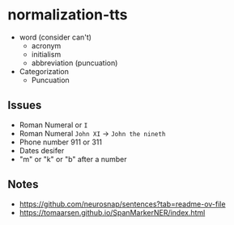 # normalization-tts
- word (consider can't)
    - acronym
    - initialism
    - abbreviation (puncuation)
- Categorization
    - Puncuation


## Issues
- Roman Numeral or `I`
- Roman Numeral `John XI` -> `John the nineth`
- Phone number 911 or 311
- Dates desifer
- "m" or "k" or "b" after a number

## Notes
- https://github.com/neurosnap/sentences?tab=readme-ov-file
- https://tomaarsen.github.io/SpanMarkerNER/index.html